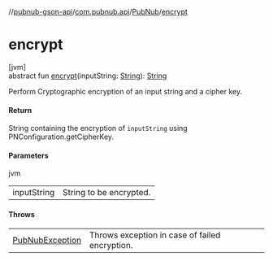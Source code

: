 //[pubnub-gson-api](../../../index.md)/[com.pubnub.api](../index.md)/[PubNub](index.md)/[encrypt](encrypt.md)

# encrypt

[jvm]\
abstract fun [encrypt](encrypt.md)(inputString: [String](https://kotlinlang.org/api/latest/jvm/stdlib/kotlin/-string/index.html)): [String](https://kotlinlang.org/api/latest/jvm/stdlib/kotlin/-string/index.html)

Perform Cryptographic encryption of an input string and a cipher key.

#### Return

String containing the encryption of `inputString` using PNConfiguration.getCipherKey.

#### Parameters

jvm

| | |
|---|---|
| inputString | String to be encrypted. |

#### Throws

| | |
|---|---|
| [PubNubException](../../../../../pubnub-core/pubnub-core-api/pubnub-core-api/com.pubnub.api/-pub-nub-exception/index.md) | Throws exception in case of failed encryption. |
